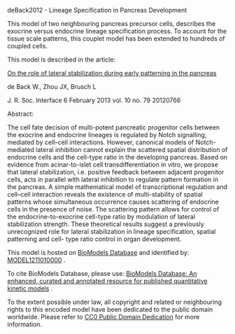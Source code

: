 

deBack2012 - Lineage Specification in Pancreas Development

This model of two neighbouring pancreas precursor cells, describes the
exocrine versus endocrine lineage specification process. To account for the
tissue scale patterns, this couplet model has been extended to hundreds of
coupled cells.

This model is described in the article:

[On the role of lateral stabilization during early patterning in the
pancreas](http://identifiers.org/doi/doi:10.1098/rsif.2012.0766)

de Back W., Zhou JX, Brusch L

J. R. Soc. Interface 6 February 2013 vol. 10 no. 79 20120766

Abstract:

The cell fate decision of multi-potent pancreatic progenitor cells between the
exocrine and endocrine lineages is regulated by Notch signalling, mediated by
cell–cell interactions. However, canonical models of Notch-mediated lateral
inhibition cannot explain the scattered spatial distribution of endocrine
cells and the cell-type ratio in the developing pancreas. Based on evidence
from acinar-to-islet cell transdifferentiation in vitro, we propose that
lateral stabilization, i.e. positive feedback between adjacent progenitor
cells, acts in parallel with lateral inhibition to regulate pattern formation
in the pancreas. A simple mathematical model of transcriptional regulation and
cell–cell interaction reveals the existence of multi-stability of spatial
patterns whose simultaneous occurrence causes scattering of endocrine cells in
the presence of noise. The scattering pattern allows for control of the
endocrine-to-exocrine cell-type ratio by modulation of lateral stabilization
strength. These theoretical results suggest a previously unrecognized role for
lateral stabilization in lineage specification, spatial patterning and cell-
type ratio control in organ development.

This model is hosted on [BioModels Database](http://www.ebi.ac.uk/biomodels)
and identified by:
[MODEL1211010000](http://identifiers.org/biomodels.db/MODEL1211010000) .

To cite BioModels Database, please use: [BioModels Database: An enhanced,
curated and annotated resource for published quantitative kinetic
models](http://identifiers.org/pubmed/20587024) .

To the extent possible under law, all copyright and related or neighbouring
rights to this encoded model have been dedicated to the public domain
worldwide. Please refer to [CC0 Public Domain
Dedication](http://creativecommons.org/publicdomain/zero/1.0/) for more
information.

